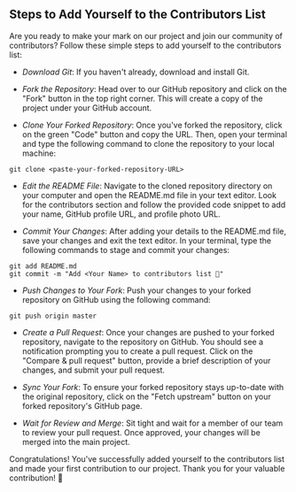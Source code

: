 ## Steps to Add Yourself to the Contributors List

Are you ready to make your mark on our project and join our community of contributors? Follow these simple steps to add yourself to the contributors list:

- *Download Git*: If you haven't already, download and install Git.

- *Fork the Repository*: Head over to our GitHub repository and click on the "Fork" button in the top right corner. This will create a copy of the project under your GitHub account.

- *Clone Your Forked Repository*: Once you've forked the repository, click on the green "Code" button and copy the URL. Then, open your terminal and type the following command to clone the repository to your local machine:

```
git clone <paste-your-forked-repository-URL>
```

- *Edit the README File*: Navigate to the cloned repository directory on your computer and open the README.md file in your text editor. Look for the contributors section and follow the provided code snippet to add your name, GitHub profile URL, and profile photo URL.

- *Commit Your Changes*: After adding your details to the README.md file, save your changes and exit the text editor. In your terminal, type the following commands to stage and commit your changes:

```
git add README.md
git commit -m "Add <Your Name> to contributors list 🍉"
```

- *Push Changes to Your Fork*: Push your changes to your forked repository on GitHub using the following command:
```
git push origin master
```

- *Create a Pull Request*: Once your changes are pushed to your forked repository, navigate to the repository on GitHub. You should see a notification prompting you to create a pull request. Click on the "Compare & pull request" button, provide a brief description of your changes, and submit your pull request.

- *Sync Your Fork*: To ensure your forked repository stays up-to-date with the original repository, click on the "Fetch upstream" button on your forked repository's GitHub page.

- *Wait for Review and Merge*: Sit tight and wait for a member of our team to review your pull request. Once approved, your changes will be merged into the main project.

Congratulations! You've successfully added yourself to the contributors list and made your first contribution to our project. Thank you for your valuable contribution! 🎉